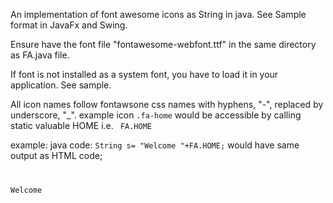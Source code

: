 An implementation of font awesome icons as String in java.
See Sample format in JavaFx and Swing.

Ensure have the font file "fontawesome-webfont.ttf"
in the same directory as FA.java file.

If font is not installed as a system font, you have to
load it in your application. See sample.

All icon names follow fontawsone css names 
with hyphens, "-", replaced by underscore, "_".
example icon <code>.fa-home</code> would be 
accessible by calling static valuable HOME i.e.
<code> FA.HOME </code>

example:
java code: 
<code>String s= "Welcome "+FA.HOME;</code>
would have same output as HTML code;
<code>
<p>Welcome <i class="fa fa-home"></i></p>
</code>